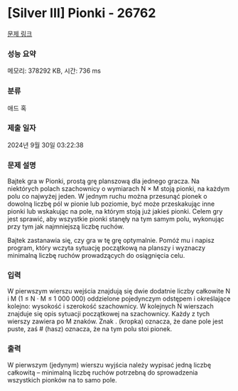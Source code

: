 # [Silver III] Pionki - 26762 

[문제 링크](https://www.acmicpc.net/problem/26762) 

### 성능 요약

메모리: 378292 KB, 시간: 736 ms

### 분류

애드 혹

### 제출 일자

2024년 9월 30일 03:22:38

### 문제 설명

<p>Bajtek gra w Pionki, prostą grę planszową dla jednego gracza. Na niektórych polach szachownicy o wymiarach N × M stoją pionki, na każdym polu co najwyżej jeden. W jednym ruchu można przesunąć pionek o dowolną liczbę pól w pionie lub poziomie, być może przeskakując inne pionki lub wskakując na pole, na którym stoją już jakieś pionki. Celem gry jest sprawić, aby wszystkie pionki stanęły na tym samym polu, wykonując przy tym jak najmniejszą liczbę ruchów.</p>

<p>Bajtek zastanawia się, czy gra w tę grę optymalnie. Pomóż mu i napisz program, który wczyta sytuację początkową na planszy i wyznaczy minimalną liczbę ruchów prowadzących do osiągnięcia celu.</p>

### 입력 

 <p>W pierwszym wierszu wejścia znajdują się dwie dodatnie liczby całkowite N i M (1 ≤ N · M ≤ 1 000 000) oddzielone pojedynczym odstępem i określające kolejno: wysokość i szerokość szachownicy. W kolejnych N wierszach znajduje się opis sytuacji początkowej na szachownicy. Każdy z tych wierszy zawiera po M znaków. Znak . (kropka) oznacza, że dane pole jest puste, zaś # (hasz) oznacza, że na tym polu stoi pionek.</p>

### 출력 

 <p>W pierwszym (jedynym) wierszu wyjścia należy wypisać jedną liczbę całkowitą – minimalną liczbę ruchów potrzebną do sprowadzenia wszystkich pionków na to samo pole.</p>

